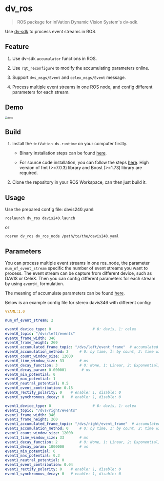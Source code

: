 # dv_ros

> ROS package for iniVation Dynamic Vision System's dv-sdk.

Use [dv-sdk](https://inivation.gitlab.io/dv/dv-docs/docs/getting-started/) to process event streams in ROS.

## Feature

1. Use dv-sdk `accumulator` functions in ROS.
   
2. Use `rqt_reconfigure` to modify the accumulating parameters online.

3. Support `dvs_msgs/Event` and `celex_msgs/Event` message.

4. Process multiple event streams in one ROS node, and config different parameters for each stream.

## Demo

<img src="/home/kehan/demo.gif" alt="demo" style="zoom:50%;" />

## Build 

1. Install the `iniVation dv-runtime` on your computer firstly. 
   
   - Binary installation steps can be found [here](https://inivation.gitlab.io/dv/dv-docs/docs/getting-started/#ubuntu-linux). 
     
   - For source code installation, you can follow the steps [here](https://gitlab.com/inivation/dv/dv-runtime). High version of fmt (>=7.0.3) library and Boost (>=1.73) library are required.

2. Clone the repository in your ROS Workspace, can then just build it.

## Usage

Use the prepared config file: davis240.yaml: 

```shell
roslaunch dv_ros davis240.launch
```

or

```shell
rosrun dv_ros dv_ros_node /path/to/the/davis240.yaml
```

## Parameters

You can process multiple event streams in one ros_node, 
the parameter `num_of_event_stream` specific the number of event streams you want to process.
The event stream can be capture from different device, such as DAVIS or CeleX.
Then you can config different parameters for each stream by using `eventN_` formulation.

The meaning of accumulate parameters can be found [here](https://inivation.gitlab.io/dv/dv-docs/docs/accumulator-module/).

Below is an example config file for stereo davis346 with different config:

```yaml
%YAML:1.0

num_of_event_stream: 2

event0_device_type: 0                   # 0: davis, 1: celex
event0_topic: "/dvs/left/events"
event0_frame_width: 346
event0_frame_height: 260
event0_accumulated_frame_topic: "/dvs/left/event_frame"  # accumulated frame topic's name, for publishing
event0_accumulation_method: 2     # 0: by time, 1: by count, 2: time window is sync with events data hz, by count
event0_count_window_size: 12000
event0_time_window_size: 33       # ms
event0_decay_function: 3          # 0: None, 1: Linear, 2: Exponential, 3: Step
event0_decay_param: 0.000001       # us
event0_min_potential: 0
event0_max_potential: 1
event0_neutral_potential: 0.5
event0_event_contribution: 0.15
event0_rectify_polarity: 0    # enable: 1, disable: 0
event0_synchronous_decay: 0   # enable: 1, disable: 0

event1_device_type: 0                   # 0: davis, 1: celex
event1_topic: "/dvs/right/events"
event1_frame_width: 346
event1_frame_height: 260
event1_accumulated_frame_topic: "/dvs/right/event_frame"  # accumulated frame topic's name, for publishing
event1_accumulation_method: 0     # 0: by time, 1: by count, 2: time window is sync with events data hz, by count
event1_count_window_size: 12000
event1_time_window_size: 33       # ms
event1_decay_function: 2          # 0: None, 1: Linear, 2: Exponential, 3: Step
event1_decay_param: 1000000       # us
event1_min_potential: 0
event1_max_potential: 0.3
event1_neutral_potential: 0
event1_event_contribution: 0.04
event1_rectify_polarity: 0    # enable: 1, disable: 0
event1_synchronous_decay: 0   # enable: 1, disable: 0
```
